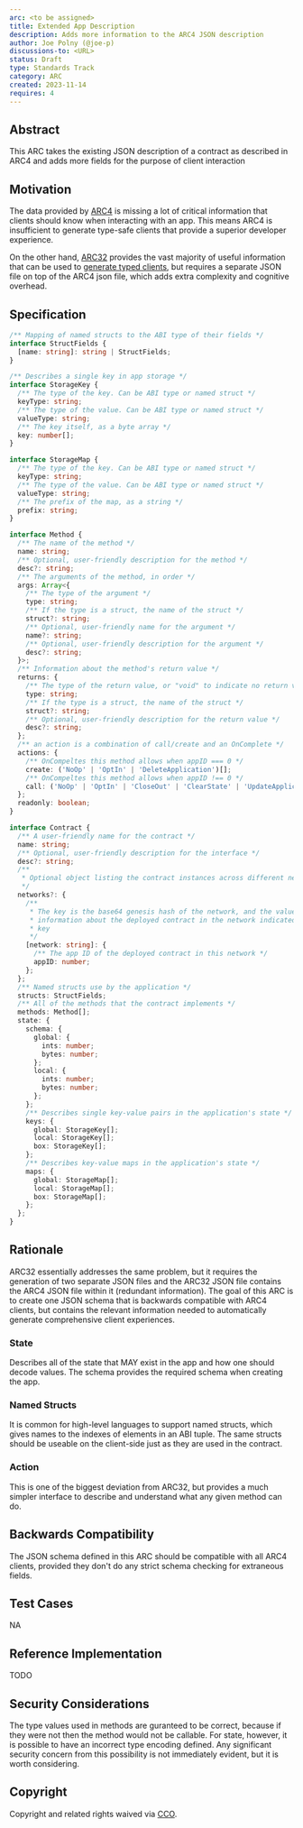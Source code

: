 ```yaml
---
arc: <to be assigned>
title: Extended App Description
description: Adds more information to the ARC4 JSON description
author: Joe Polny (@joe-p)
discussions-to: <URL>
status: Draft
type: Standards Track
category: ARC
created: 2023-11-14
requires: 4
---
```



## Abstract
This ARC takes the existing JSON description of a contract as described in ARC4 and adds more fields for the purpose of client interaction

## Motivation
The data provided by [ARC4](./arc-0004.md) is missing a lot of critical information that clients should know when interacting with an app. This means ARC4 is insufficient to generate type-safe clients that provide a superior developer experience.

On the other hand, [ARC32](https://github.com/algorandfoundation/ARCs/blob/main/ARCs/arc-0032.md) provides the vast majority of useful information that can be used to [generate typed clients](https://github.com/algorandfoundation/algokit-cli/blob/main/docs/features/generate.md#1-typed-clients), but requires a separate JSON file on top of the ARC4 json file, which adds extra complexity and cognitive overhead.

## Specification
```ts
/** Mapping of named structs to the ABI type of their fields */
interface StructFields {
  [name: string]: string | StructFields;
}

/** Describes a single key in app storage */
interface StorageKey {
  /** The type of the key. Can be ABI type or named struct */
  keyType: string;
  /** The type of the value. Can be ABI type or named struct */
  valueType: string;
  /** The key itself, as a byte array */
  key: number[];
}

interface StorageMap {
  /** The type of the key. Can be ABI type or named struct */
  keyType: string;
  /** The type of the value. Can be ABI type or named struct */
  valueType: string;
  /** The prefix of the map, as a string */
  prefix: string;
}

interface Method {
  /** The name of the method */
  name: string;
  /** Optional, user-friendly description for the method */
  desc?: string;
  /** The arguments of the method, in order */
  args: Array<{
    /** The type of the argument */
    type: string;
    /** If the type is a struct, the name of the struct */
    struct?: string;
    /** Optional, user-friendly name for the argument */
    name?: string;
    /** Optional, user-friendly description for the argument */
    desc?: string;
  }>;
  /** Information about the method's return value */
  returns: {
    /** The type of the return value, or "void" to indicate no return value. */
    type: string;
    /** If the type is a struct, the name of the struct */
    struct?: string;
    /** Optional, user-friendly description for the return value */
    desc?: string;
  };
  /** an action is a combination of call/create and an OnComplete */
  actions: {
    /** OnCompeltes this method allows when appID === 0 */
    create: ('NoOp' | 'OptIn' | 'DeleteApplication')[];
    /** OnCompeltes this method allows when appID !== 0 */
    call: ('NoOp' | 'OptIn' | 'CloseOut' | 'ClearState' | 'UpdateApplication' | 'DeleteApplication')[];
  };
  readonly: boolean;
}

interface Contract {
  /** A user-friendly name for the contract */
  name: string;
  /** Optional, user-friendly description for the interface */
  desc?: string;
  /**
   * Optional object listing the contract instances across different networks
   */
  networks?: {
    /**
     * The key is the base64 genesis hash of the network, and the value contains
     * information about the deployed contract in the network indicated by the
     * key
     */
    [network: string]: {
      /** The app ID of the deployed contract in this network */
      appID: number;
    };
  };
  /** Named structs use by the application */
  structs: StructFields;
  /** All of the methods that the contract implements */
  methods: Method[];
  state: {
    schema: {
      global: {
        ints: number;
        bytes: number;
      };
      local: {
        ints: number;
        bytes: number;
      };
    };
    /** Describes single key-value pairs in the application's state */
    keys: {
      global: StorageKey[];
      local: StorageKey[];
      box: StorageKey[];
    };
    /** Describes key-value maps in the application's state */
    maps: {
      global: StorageMap[];
      local: StorageMap[];
      box: StorageMap[];
    };
  };
}
```

## Rationale
ARC32 essentially addresses the same problem, but it requires the generation of two separate JSON files and the ARC32 JSON file contains the ARC4 JSON file within it (redundant information). The goal of this ARC is to create one JSON schema that is backwards compatible with ARC4 clients, but contains the relevant information needed to automatically generate comprehensive client experiences.

### State

Describes all of the state that MAY exist in the app and how one should decode values. The schema provides the required schema when creating the app. 

### Named Structs

It is common for high-level languages to support named structs, which gives names to the indexes of elements in an ABI tuple. The same structs should be useable on the client-side just as they are used in the contract.

### Action

This is one of the biggest deviation from ARC32, but provides a much simpler interface to describe and understand what any given method can do. 

## Backwards Compatibility
The JSON schema defined in this ARC should be compatible with all ARC4 clients, provided they don't do any strict schema checking for extraneous fields.

## Test Cases
NA

## Reference Implementation
TODO

## Security Considerations
The type values used in methods are guranteed to be correct, because if they were not then the method would not be callable. For state, however, it is possible to have an incorrect type encoding defined. Any significant security concern from this possibility is not immediately evident, but it is worth considering.  

## Copyright
Copyright and related rights waived via <a href="https://creativecommons.org/publicdomain/zero/1.0/">CCO</a>.
